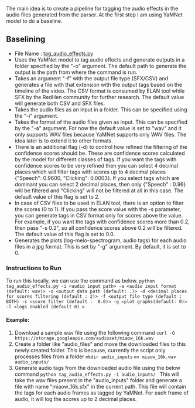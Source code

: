 The main idea is to create a pipeline for tagging the audio effects in the audio files generated from the parser. 
At the first step I am using YaMNet model to do a baseline.

## Baselining
  - File Name : [tag_audio_effects.py](tag_audio_effects.py) 
  - Uses the YaMNet model to tag audio effects and generate outputs in a folder specified by the "-o" argument. 
The default path to generate the output is the path from where the command is run.
  - Takes an argument "-f" with the output file type (SFX/CSV) and generates a file with that extension 
with the output tags based on the timeline of the video. The CSV format is consumed by ELAN tool while SFX by the 
RedHen community for further research. The default value will generate both CSV and SFX files.
  - Takes the audio files as an input in a folder. This can be specified using the "-i" argument.
  - Takes the format of the audio files given as input. This can be specified by the "-a" argument. 
For now the default value is set to "wav" and it only supports WAV files because YaMNet supports only WAV files. 
The idea later is to extend it to other formats.
  - There is an additional flag (-d) to control how refined the filtering of the confidence scores should be. 
These are confidence scores calculated by the model for different classes of tags. If you want the tags with confidence 
scores to be very refined then you can select 4 decimal places which will filter tags with scores up to 4 decimal places 
{"Speech": 0.9600, "Clicking": 0.0003}. If you select tags which are dominant you can select 2 decimal places, then only 
{"Speech" : 0.96} will be filtered and "Clicking" will not be filtered at all in this case. The default value of this 
flag is set to 2.
  - In case of CSV files to be used in ELAN tool, there is an option to filter the scores (0 to 1). If you pass the 
score value with the -s parameter, you can generate tags in CSV format only for scores above the value. 
For example, if you want the tags with confidence scores more than 0.2, then pass "-s 0.2", so all confidence scores above 0.2 will be filtered. The default value of this flag is set to 0.0.
  - Generates the plots (log-melo-spectrogram, audio tags) for each audio files in a jpg format. This is set by "-g" argument.
By default, it is set to 0.
  

  ### Instructions to Run 
  To run this locally, we can use the command as below.
  ```python tag_audio_effects.py -i <audio input path> -a <audio input format (default: wav)> -o <output data path (default: .)> -d <decimal places for scores filtering (default : 2)> -f <output file type (default : BOTH) -s <score_filter (default :  0.0)> -g <plot graphs(default: 0)> -l <logs enabled (default 0) >```

  #### Example: 
  1. Download a sample wav file using the following command
    ```curl -O https://storage.googleapis.com/audioset/miaow_16k.wav```
  2. Create a folder like "audio_files" and move the downloaded files to this newly created folder. This is because, 
currently the script only processes files from a folder
    ```mkdir audio_inputs```
    ```mv miaow_16k.wav audio_inputs/```
  3. Generate audio tags from the downloaded audio file using the below command 
    ```python tag_audio_effects.py -i audio_inputs/ ```
This will take the wav files present in the "audio_inputs" folder and generate a file with name "miaow_16k.sfx" in the current path.
This file will contain the tags for each audio frames as tagged by YaMNet. For each frame of audio, it will log the scores up to 2 decimal places.
